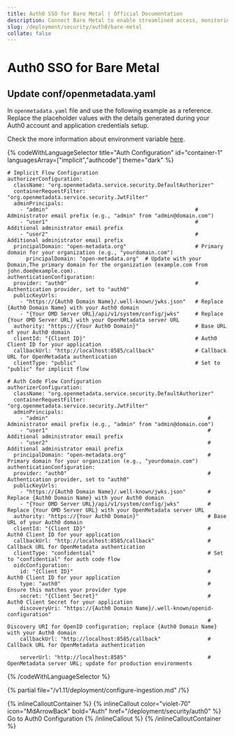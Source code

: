 ```yaml
---
title: Auth0 SSO for Bare Metal | Official Documentation
description: Connect Bare Metal to enable streamlined access, monitoring, or search of enterprise data using secure and scalable integrations.
slug: /deployment/security/auth0/bare-metal
collate: false
---
```


# Auth0 SSO for Bare Metal

## Update conf/openmetadata.yaml


In `openmetadata.yaml` file and use the following example as a reference. Replace the placeholder values with the details generated during your Auth0 account and application credentials setup.

Check the more information about environment variable [here](/deployment/security/configuration-parameters).


{% codeWithLanguageSelector title="Auth Configuration" id="container-1" languagesArray=["implicit","authcode"] theme="dark" %}
```implicit
# Implicit Flow Configuration
authorizerConfiguration:
  className: "org.openmetadata.service.security.DefaultAuthorizer"
  containerRequestFilter: "org.openmetadata.service.security.JwtFilter"
  adminPrincipals:                          
    - "admin"                                               # Administrator email prefix (e.g., "admin" from "admin@domain.com")
    - "user1"                                               # Additional administrator email prefix
    - "user2"                                               # Additional administrator email prefix
  principalDomain: "open-metadata.org"                      # Primary domain for your organization (e.g., "yourdomain.com") 
      principalDomain: "open-metadata.org"  # Update with your Domain,The primary domain for the organization (example.com from john.doe@example.com).  
authenticationConfiguration:
  provider: "auth0"                                         # Authentication provider, set to "auth0"
  publicKeyUrls:                           
    - "https://{Auth0 Domain Name}/.well-known/jwks.json"   # Replace {Auth0 Domain Name} with your Auth0 domain
    - "{Your OMD Server URL}/api/v1/system/config/jwks"     # Replace {Your OMD Server URL} with your OpenMetadata server URL
  authority: "https://{Your Auth0 Domain}"                  # Base URL of your Auth0 domain
  clientId: "{Client ID}"                                   # Auth0 Client ID for your application
  callbackUrl: "http://localhost:8585/callback"             # Callback URL for OpenMetadata authentication
  clientType: "public"                                      # Set to "public" for implicit flow
```
```authcode
# Auth Code Flow Configuration
authorizerConfiguration:
  className: "org.openmetadata.service.security.DefaultAuthorizer"
  containerRequestFilter: "org.openmetadata.service.security.JwtFilter"
  adminPrincipals:                          
    - "admin"                                                   # Administrator email prefix (e.g., "admin" from "admin@domain.com")
    - "user1"                                                   # Additional administrator email prefix
    - "user2"                                                   # Additional administrator email prefix
  principalDomain: "open-metadata.org"                          # Primary domain for your organization (e.g., "yourdomain.com")
authenticationConfiguration:
  provider: "auth0"                                             # Authentication provider, set to "auth0"
  publicKeyUrls:                           
    - "https://{Auth0 Domain Name}/.well-known/jwks.json"       # Replace {Auth0 Domain Name} with your Auth0 domain
    - "{Your OMD Server URL}/api/v1/system/config/jwks"         # Replace {Your OMD Server URL} with your OpenMetadata server URL
  authority: "https://{Your Auth0 Domain}"                      # Base URL of your Auth0 domain
  clientId: "{Client ID}"                                       # Auth0 Client ID for your application
  callbackUrl: "http://localhost:8585/callback"                 # Callback URL for OpenMetadata authentication
  clientType: "confidential"                                    # Set to "confidential" for auth code flow
  oidcConfiguration:
    id: "{Client ID}"                                           # Auth0 Client ID for your application
    type: "auth0"                                               # Ensure this matches your provider type
    secret: "{Client Secret}"                                   # Auth0 Client Secret for your application
    discoveryUri: "https://{Auth0 Domain Name}/.well-known/openid-configuration" 
                                                                # Discovery URI for OpenID configuration; replace {Auth0 Domain Name} with your Auth0 domain
    callbackUrl: "http://localhost:8585/callback"               # Callback URL for OpenMetadata authentication
                                                                
    serverUrl: "http://localhost:8585"                          # OpenMetadata server URL; update for production environments
```
{% /codeWithLanguageSelector %}

{% partial file="/v1.11/deployment/configure-ingestion.md" /%}

{% inlineCalloutContainer %}
  {% inlineCallout
    color="violet-70"
    icon="MdArrowBack"
    bold="Auth"
    href="/deployment/security/auth0" %}
    Go to Auth0 Configuration
  {% /inlineCallout %}
{% /inlineCalloutContainer %}

